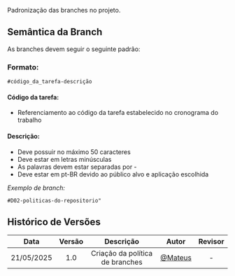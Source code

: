Padronização das branches no projeto. 

## Semântica da Branch

As branches devem seguir o seguinte padrão:

### Formato:
```
#código_da_tarefa-descrição
```

#### Código da tarefa:
- Referenciamento ao código da tarefa estabelecido no cronograma do trabalho

#### Descrição:
- Deve possuir no máximo 50 caracteres
- Deve estar em letras minúsculas
- As palavras devem estar separadas por -
- Deve estar em pt-BR devido ao público alvo e aplicação escolhida

*Exemplo de branch:*
```
#D02-politicas-do-repositorio"
```

## Histórico de Versões


| Data       | Versão | Descrição                                 | Autor             | Revisor           |
| :--------: | :----: | :----------:                              | :---------------: | :---------------: |
| 21/05/2025 |  1.0   | Criação da política de branches           | [@Mateus](https://github.com/MVConsorte)| - |